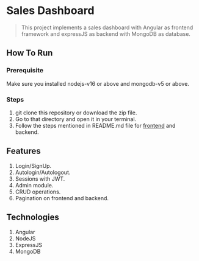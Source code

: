 # Sales Dashboard
> This project implements a sales dashboard with Angular as frontend framework and expressJS as backend with MongoDB as database.

## How To Run

### Prerequisite
Make sure you installed nodejs-v16 or above and mongodb-v5 or above.

### Steps
1. git clone this repository or download the zip file.
2. Go to that directory and open it in your terminal.
3. Follow the steps mentioned in README.md file for [frontend](https://github.com/abhisarshukla/sales-dashboard/blob/main/frontend/README.md) and backend.

## Features
1. Login/SignUp.
2. Autologin/Autologout.
3. Sessions with JWT.
4. Admin module.
5. CRUD operations.
6. Pagination on frontend and backend.

## Technologies
1. Angular
2. NodeJS
3. ExpressJS
4. MongoDB

